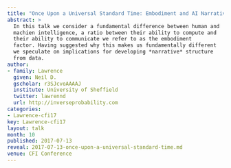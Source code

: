 ```yaml
---
title: "Once Upon a Universal Standard Time: Embodiment and AI Narratives" 
abstract: >
  In this talk we consider a fundamental difference between human and
  machien intelligence, a ratio between their ability to compute and
  their ability to communicate we refer to as the embodiment
  factor. Having suggested why this makes us fundamentally different
  we speculate on implications for developing *narrative* structure
  from data.
author:
- family: Lawrence
  given: Neil D.
  gscholar: r3SJcvoAAAAJ
  institute: University of Sheffield
  twitter: lawrennd
  url: http://inverseprobability.com
categories:
- Lawrence-cfi17
key: Lawrence-cfi17
layout: talk
month: 10
published: 2017-07-13
reveal: 2017-07-13-once-upon-a-universal-standard-time.md
venue: CFI Conference
---
```

